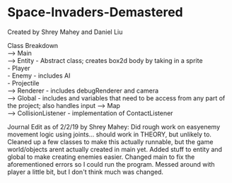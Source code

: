 # Space-Invaders-Demastered
Created by Shrey Mahey and Daniel Liu

Class Breakdown  
--> Main  
--> Entity - Abstract class; creates box2d body by taking in a sprite  
	- Player  
	- Enemy - includes AI  
	- Projectile  
--> Renderer - includes debugRenderer and camera  
--> Global - includes and variables that need to be access from any part of the project; also handles input 
--> Map  
--> CollisionListener - implementation of ContactListener

Journal
Edit as of 2/2/19 by Shrey Mahey:
	Did rough work on easyenemy movement logic using joints... should work in THEORY, but unlikely to.
	Cleaned up a few classes to make this actually runnable, but the game world/objects arent actually created in main yet.
	Added stuff to entity and global to make creating enemies easier.
	Changed main to fix the aforementioned errors so I could run the program.
	Messed around with player a little bit, but I don't think much was changed.
